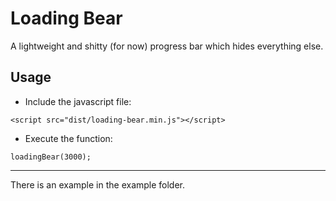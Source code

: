 # Loading Bear

A lightweight and shitty (for now) progress bar which hides everything else.

## Usage
* Include the javascript file:

`<script src="dist/loading-bear.min.js"></script>` 

* Execute the function:

`loadingBear(3000);`

---

There is an example in the example folder.
